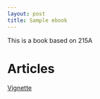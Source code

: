 ```yaml
---
layout: post
title: Sample ebook
---
```


This is a book based on 215A

# Articles #

[Vignette][vig]  

[vig]: vignette.html



